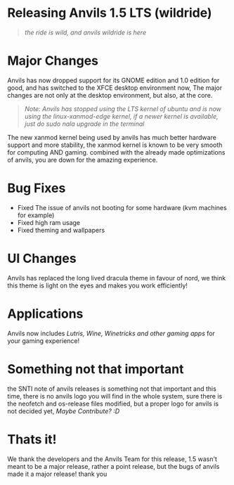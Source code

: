 # Releasing Anvils 1.5 LTS (wildride)
>*the ride is wild, and anvils wildride is here*

# Major Changes
Anvils has now dropped support for its GNOME edition and 1.0 edition for good, and has switched to the XFCE desktop environment now, The major changes are not only at the desktop environment, but also, at the core.
>*Note: Anvils has stopped using the LTS kernel of ubuntu and is now using the linux-xanmod-edge kernel, if a newer kernel is available, just do sudo nala upgrade in the terminal*
>
The new xanmod kernel being used by anvils has much better hardware support and more stability, the xanmod kernel is known to be very smooth for computing AND gaming. combined with the already made optimizations of anvils, you are down for the amazing experience.

# Bug Fixes
- Fixed The issue of anvils not booting for some hardware (kvm machines for example)
- Fixed high ram usage
- Fixed theming and wallpapers

# UI Changes
Anvils has replaced the long lived dracula theme in favour of nord, we think this theme is light on the eyes and makes you work efficiently!

# Applications
Anvils now includes *Lutris, Wine, Winetricks and other gaming apps* for your gaming experience!

# Something not that important
the SNTI note of anvils releases is something not that important and this time, there is no anvils logo you will find in the whole system, sure there is the neofetch and os-release files modified, but a proper logo for anvils is not decided yet, *Maybe Contribute? :D*

# Thats it!
We thank the developers and the Anvils Team for this release, 1.5 wasn't meant to be a major release, rather a point release, but the bugs of anvils made it a major release! thank you
